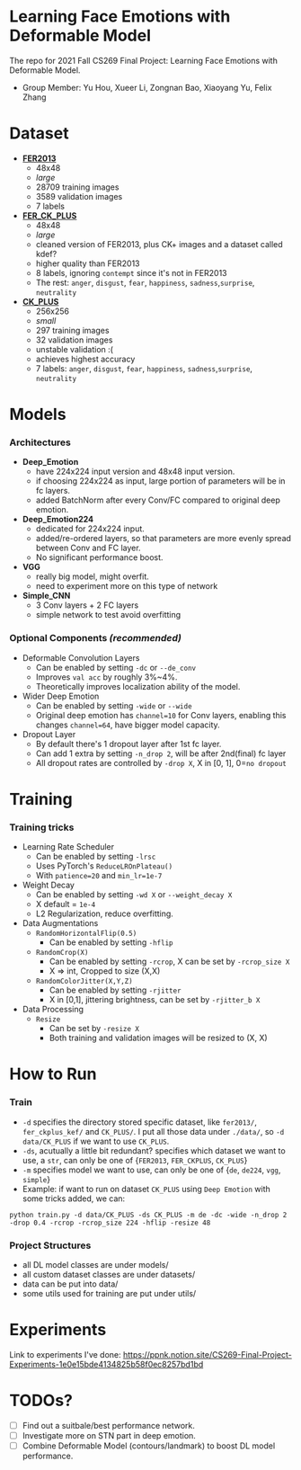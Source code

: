 # Learning Face Emotions with Deformable Model

The repo for 2021 Fall CS269 Final Project: Learning Face Emotions with Deformable Model. 
- Group Member:
Yu Hou, Xueer Li, Zongnan Bao, Xiaoyang Yu, Felix Zhang

# Dataset
- [**FER2013**](https://www.kaggle.com/c/challenges-in-representation-learning-facial-expression-recognition-challenge/data)
  - 48x48
  - *large*
  - 28709 training images
  - 3589 validation images
  - 7 labels
- [**FER_CK_PLUS**](https://www.kaggle.com/sudarshanvaidya/corrective-reannotation-of-fer-ck-kdef)
  - 48x48
  - *large*
  - cleaned version of FER2013, plus CK+ images and a dataset called kdef?
  - higher quality than FER2013
  - 8 labels, ignoring `contempt` since it's not in FER2013
  - The rest: `anger`, `disgust`, `fear`, `happiness`, `sadness`,`surprise`, `neutrality`
- [**CK_PLUS**](https://drive.google.com/drive/folders/1W-dl_w1ynzEDUhiOCMjbCcYwmaoZppRN?usp=sharing)
  - 256x256
  - *small*
  - 297 training images
  - 32 validation images
  - unstable validation :(
  - achieves highest accuracy
  - 7 labels: `anger`, `disgust`, `fear`, `happiness`, `sadness`,`surprise`, `neutrality`

# Models
### Architectures
- **Deep_Emotion**
  - have 224x224 input version and 48x48 input version.
  - if choosing 224x224 as input, large portion of parameters will be in fc layers.
  - added BatchNorm after every Conv/FC compared to original deep emotion.
- **Deep_Emotion224**
  - dedicated for 224x224 input.
  - added/re-ordered layers, so that parameters are more evenly spread between Conv and FC layer.
  - No significant performance boost.
- **VGG**
  - really big model, might overfit.
  - need to experiment more on this type of network
- **Simple_CNN**
  - 3 Conv layers + 2 FC layers
  - simple network to test avoid overfitting

### Optional Components *(recommended)*
- Deformable Convolution Layers
  - Can be enabled by setting `-dc` or `--de_conv`
  - Improves `val acc` by roughly 3%~4%.
  - Theoretically improves localization ability of the model.
- Wider Deep Emotion
  - Can be enabled by setting `-wide` or `--wide`
  - Original deep emotion has `channel=10` for Conv layers, enabling this changes `channel=64`, have bigger model capacity.
- Dropout Layer
  - By default there's 1 dropout layer after 1st fc layer.
  - Can add 1 extra by setting `-n_drop 2`, will be after 2nd(final) fc layer
  - All dropout rates are controlled by `-drop X`, X in [0, 1], 0=`no dropout`

# Training
### Training tricks
- Learning Rate Scheduler
  - Can be enabled by setting `-lrsc`
  - Uses PyTorch's `ReduceLROnPlateau()`
  - With `patience=20` and `min_lr=1e-7`
- Weight Decay
  - Can be enabled by setting `-wd X` or `--weight_decay X`
  - X default = `1e-4`
  - L2 Regularization, reduce overfitting.
- Data Augmentations
  - `RandomHorizontalFlip(0.5)`
    - Can be enabled by setting `-hflip`
  - `RandomCrop(X)`
    - Can be enabled by setting `-rcrop`, X can be set by `-rcrop_size X`
    - X => int, Cropped to size (X,X)
  - `RandomColorJitter(X,Y,Z)`
    - Can be enabled by setting `-rjitter`
    - X in [0,1], jittering brightness, can be set by `-rjitter_b X`
- Data Processing
  - `Resize`
    - Can be set by `-resize X`
    - Both training and validation images will be resized to (X, X)

# How to Run
### Train
- `-d` specifies the directory stored specific dataset, like `fer2013/`,  `fer_ckplus_kef/` and `CK_PLUS/`. I put all those data under `./data/`, so `-d data/CK_PLUS` if we want to use `CK_PLUS`.
- `-ds`, acutually a little bit redundant? specifies which dataset we want to use, a `str`, can only be one of {`FER2013`, `FER_CKPLUS`, `CK_PLUS`}
- `-m` specifies model we want to use, can only be one of {`de`, `de224`, `vgg`, `simple`}
- Example: if want to run on dataset `CK_PLUS` using `Deep Emotion` with some tricks added, we can: 

```python train.py -d data/CK_PLUS -ds CK_PLUS -m de -dc -wide -n_drop 2 -drop 0.4 -rcrop -rcrop_size 224 -hflip -resize 48```

### Project Structures
* all DL model classes are under models/
* all custom dataset classes are under datasets/
* data can be put into data/
* some utils used for training are put under utils/


# Experiments
Link to experiments I've done: https://ppnk.notion.site/CS269-Final-Project-Experiments-1e0e15bde4134825b58f0ec8257bd1bd

# TODOs?
- [ ] Find out a suitbale/best performance network.
- [ ] Investigate more on STN part in deep emotion.
- [ ] Combine Deformable Model (contours/landmark) to boost DL model performance.